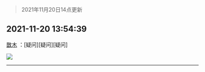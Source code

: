 > 2021年11月20日14点更新
<link rel="stylesheet" href="https://cdn.jsdelivr.net/gh/taotie6/sampleJSON@main/css/photo_show.css">
<meta name="referrer" content="no-referrer" />


 ## 2021-11-20 13:54:39 

 [㪚木](https://www.coolapk.com/feed/31595923?shareKey=MDc1NDU2ZmQwODA0NjE5ODhmMjA~) ：[疑问][疑问][疑问] 

<div class="album">
<img class="img-item" src="http://image.coolapk.com/feed/2021/1120/13/1081091_358ae062_7678_7091_930@1080x1164.png" />
</div>

 ------- 

